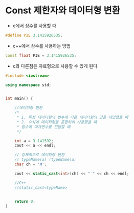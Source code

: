 # Const 제한자와 데이터형 변환

- c에서 상수를 사용할 때

```c++
#define PIE 3.1415926535;
```



- c++에서 상수를 사용하는 방법

```c++
const float PIE = 3.1415926535;
```

- c와 다른점은 자료형으로 사용할 수 있게 된다

```c++
#include <iostream>

using namespace std;


int main() {

    //데이터형 변환
    /*
     * 1. 특정 데이터형의 변수에 다른 데이터형의 값을 대입했을 때
     * 2. 수식에 데이터형을 혼합하여 사용했을 때
     * 함수에 매개변수를 전달할 때
     */

    int a = 3.141592;
    cout << a << endl;

    // 강제적으로 데이터형 변환
    // typeName(a) (typeName)a;
    char ch = 'M';

    cout << static_cast<int>(ch) << " " << ch << endl;

    //C++
    //static_cast<typeName>


    return 0;
}
```